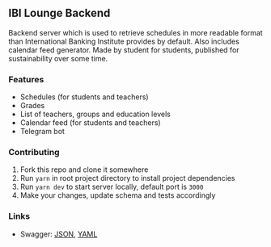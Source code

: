 ## IBI Lounge Backend

Backend server which is used to retrieve schedules in more readable format than International Banking Institute provides by default. Also includes calendar feed generator. Made by student for students, published for sustainability over some time.

### Features

- Schedules (for students and teachers)
- Grades
- List of teachers, groups and education levels
- Calendar feed (for students and teachers)
- Telegram bot

### Contributing

1. Fork this repo and clone it somewhere
2. Run `yarn` in root project directory to install project dependencies
3. Run `yarn dev` to start server locally, default port is `3000`
4. Make your changes, update schema and tests accordingly

### Links

- Swagger: [JSON](https://lounge.utme.space/docs/json), [YAML](https://lounge.utme.space/docs/json)
